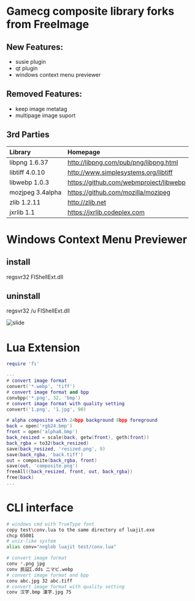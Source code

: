 # Gamecg composite library forks from FreeImage

## New Features:
* susie plugin
* qt plugin
* windows context menu previewer

## Removed Features:
* keep image metatag
* multipage image suport

## 3rd Parties
|Library|Homepage|
|:---|:---|
|libpng 1.6.37|http://libpng.com/pub/png/libpng.html|
|libtiff 4.0.10|http://www.simplesystems.org/libtiff|
|libwebp 1.0.3|https://github.com/webmproject/libwebp|
|mozjpeg 3.4alpha|https://github.com/mozilla/mozjpeg|
|zlib 1.2.11|http://zlib.net|
|jxrlib 1.1|https://jxrlib.codeplex.com|

# Windows Context Menu Previewer
## install
regsvr32 FIShellExt.dll

## uninstall
regsvr32 /u FIShellExt.dll

![slide](http://paste.ubuntu.org.cn/i2993582.png)

# Lua Extension

```lua
require 'fi'

---
# convert image format
convert('*.webp', 'tiff')
# convert image format and bpp
convbpp('*.png', 32, 'bmp')
# convert image format with quality setting
convert('1.png', '1.jpg', 90)

# alpha composite with 24bpp background 8bpp foreground
back = open('rgb24.bmp')
front = open('alpha8.bmp')
back_resized = scale(back, getw(front), geth(front))
back_rgba = to32(back_resized)
save(back_resized, 'resized.png', 9)
save(back_rgba, 'back.tiff')
out = composite(back_rgba, front)
save(out, 'composite.png')
freeAll({back_resized, front, out, back_rgba})
free(back)
...
```

# CLI interface
```bash
# windows cmd with TrueType font
copy test\conv.lua to the same directory of luajit.exe
chcp 65001
# unix-like system
alias conv="noglob luajit test/conv.lua"

# convert image format
conv *.png jpg
conv 民逗Σ.dds 二マビ.webp
# convert image format and bpp
conv abc.jpg 32 abc.tiff
# convert image format with quality setting
conv 汉字.bmp 漢字.jpg 75 
